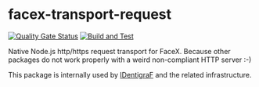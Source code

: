 # facex-transport-request

[![Quality Gate Status](https://sonarcloud.io/api/project_badges/measure?project=myrotvorets_facex-transport-request&metric=alert_status)](https://sonarcloud.io/dashboard?id=myrotvorets_facex-transport-request)
[![Build and Test](https://github.com/myrotvorets/facex-transport-request/actions/workflows/build.yml/badge.svg)](https://github.com/myrotvorets/facex-transport-request/actions/workflows/build.yml)

Native Node.js http/https request transport for FaceX. Because other packages do not work properly with a weird non-compliant HTTP server :-)

This package is internally used by [IDentigraF](https://identigraf.center/) and the related infrastructure.
